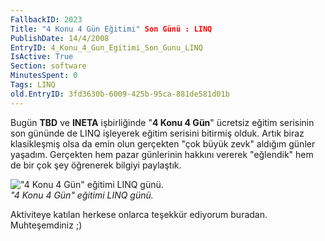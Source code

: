 ```yaml
---
FallbackID: 2023
Title: "4 Konu 4 Gün Eğitimi" Son Günü : LINQ
PublishDate: 14/4/2008
EntryID: 4_Konu_4_Gun_Egitimi_Son_Gunu_LINQ
IsActive: True
Section: software
MinutesSpent: 0
Tags: LINQ
old.EntryID: 3fd3630b-6009-425b-95ca-881de581d01b
---
```

Bugün **TBD** ve **INETA** işbirliğinde "**4 Konu 4 Gün**" ücretsiz
eğitim serisinin son gününde de LINQ işleyerek eğitim serisini bitirmiş
olduk. Artık biraz klasikleşmiş olsa da emin olun gerçekten "çok büyük
zevk" aldığım günler yaşadım. Gerçekten hem pazar günlerinin hakkını
vererek "eğlendik" hem de bir çok şey öğrenerek bilgiyi paylaştık.

!["4 Konu 4 Gün" eğitimi LINQ
günü.](media/4_Konu_4_Gun_Egitimi_Son_Gunu_LINQ/13042008_1.jpg)\
*"4 Konu 4 Gün" eğitimi LINQ günü.*

Aktiviteye katılan herkese onlarca teşekkür ediyorum buradan.
Muhteşemdiniz ;)


